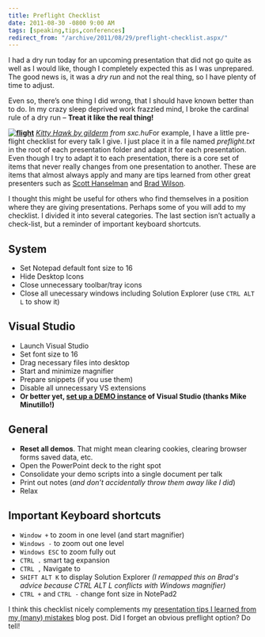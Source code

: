 ```yaml
---
title: Preflight Checklist
date: 2011-08-30 -0800 9:00 AM
tags: [speaking,tips,conferences]
redirect_from: "/archive/2011/08/29/preflight-checklist.aspx/"
---
```


I had a dry run today for an upcoming presentation that did not go quite
as well as I would like, though I completely expected this as I was
unprepared. The good news is, it was a *dry run* and not the real thing,
so I have plenty of time to adjust.

Even so, there’s one thing I did wrong, that I should have known better
than to do. In my crazy sleep deprived work frazzled mind, I broke the
cardinal rule of a dry run – **Treat it like the real thing!**

**[![flight](https://haacked.com/images/haacked_com/WindowsLiveWriter/Preflight-Checklist_12275/flight_thumb.jpg "flight")](https://haacked.com/images/haacked_com/WindowsLiveWriter/Preflight-Checklist_12275/flight_2.jpg)**
*[Kitty Hawk by gilderm](http://www.sxc.hu/photo/1324305) from
sxc.hu*For example, I have a little pre-flight checklist for every talk
I give. I just place it in a file named *preflight.txt* in the root of
each presentation folder and adapt it for each presentation. Even though
I try to adapt it to each presentation, there is a core set of items
that never really changes from one presentation to another. These are
items that almost always apply and many are tips learned from other
great presenters such as [Scott
Hanselman](http://www.hanselman.com/ "Scott Hanselman's Blog") and [Brad
Wilson](http://bradwilson.typepad.com/ "Brad Wilson's Blog").

I thought this might be useful for others who find themselves in a
position where they are giving presentations. Perhaps some of you will
add to my checklist. I divided it into several categories. The last
section isn’t actually a check-list, but a reminder of important
keyboard shortcuts.

System
------

- Set Notepad default font size to 16
- Hide Desktop Icons
- Close unnecessary toolbar/tray icons
- Close all unecessary windows including Solution Explorer (use `CTRL ALT L` to show it)

Visual Studio
-------------

- Launch Visual Studio
- Set font size to 16
- Drag necessary files into desktop
- Start and minimize magnifier
- Prepare snippets (if you use them)
- Disable all unnecessary VS extensions
- **Or better yet, [set up a DEMO instance](http://codermike.com/vs2010-demo-instance "Demo Instance of Visual Studio") of Visual Studio (thanks Mike Minutillo!)**

General
-------

- **Reset all demos**. That might mean clearing cookies, clearing browser forms saved data, etc.
- Open the PowerPoint deck to the right spot
- Consolidate your demo scripts into a single document per talk
- Print out notes (*and don’t accidentally throw them away like I did*)
- Relax

Important Keyboard shortcuts
----------------------------

- `Window +` to zoom in one level (and start magnifier)
- `Windows -` to zoom out one level
- `Windows ESC` to zoom fully out
- `CTRL .` smart tag expansion
- `CTRL ,` Navigate to
- `SHIFT ALT K` to display Solution Explorer *(I remapped this on Brad's advice because CTRL ALT L conflicts with Windows magnifier)*
- `CTRL +` and `CTRL -` change font size in NotePad2

I think this checklist nicely complements my [presentation tips I
learned from my (many)
mistakes](https://haacked.com/archive/2011/04/18/presentation-tips.aspx "Presentation Tips")
blog post. Did I forget an obvious preflight option? Do tell!